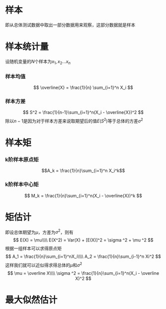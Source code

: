# 样本
即从总体测试数据中取出一部分数据用来观察，这部分数据就是样本

# 样本统计量
设随机变量的$N$个样本为$x_1,x_2...x_n$
### 样本均值
$$
\overline{X} = \frac{1}{n} \sum_{i=1}^n X_i
$$

### 样本方差
$$
S^2 = \frac{1}{n-1}\sum_{i=1}^n(X_i - \overline{X})^2
$$
除以$n-1$是因为对于样本方差来说取期望后的值$E(S^2)$等于总体的方差$\sigma ^2$

# 样本矩
### k阶样本原点矩
$$A_k = \frac{1}{n}\sum_{i=1}^n X_i^k$$
### k阶样本中心矩
$$
M_k = \frac{1}{n}\sum_{i=1}^n(X_i - \overline{X})^k
$$

# 矩估计
即设总体期望为$\mu$，方差为$\sigma ^2$，则有
$$
E(X) = \mu\\\\
E(X^2) = Var(X) + [E(X)]^2 = \sigma ^2 + \mu ^2
$$
根据一组样本可以求得原点矩
$$
A_1 = \frac{1}{n}\sum_{i=1}^nX_i\\\\
A_2 = \frac{1}{n}\sum_{i-1}^n Xi^2
$$
这样我们就可以近似得求得总体的$\mu$和$\sigma ^2$
$$
\mu = \overline X\\\\
\sigma ^2 = \frac{1}{n}\sum_{i=1}^n(X_i - \overline X)^2
$$

# 最大似然估计

